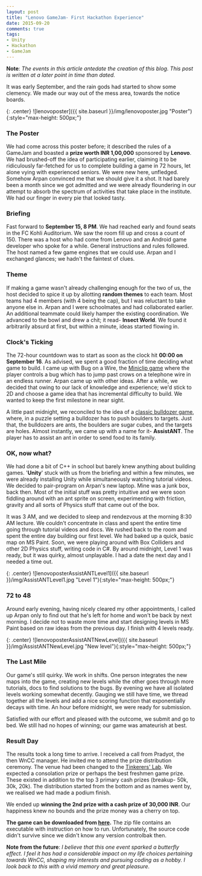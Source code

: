 ```yaml
---
layout: post
title: "Lenovo GameJam- First Hackathon Experience"
date: 2015-09-20
comments: true
tags:
- Unity
- Hackathon
- GameJam
---
```


**Note**: *The events in this article antedate the creation of this blog. This post is written at a later point in time than dated.*

It was early September, and the rain gods had started to show some clemency. We made our way out of the mess area, towards the notice boards.

{: .center}
![lenovoposter]({{ site.baseurl }}/img/lenovoposter.jpg "Poster"){:style="max-height: 500px;"}

### The Poster
We had come across this poster before; it described the rules of a GameJam and boasted a **prize worth INR 1,00,000** sponsored by **Lenovo**. We had brushed-off the idea of participating earlier, claiming it to be ridiculously far-fetched for us to complete building a game in 72 hours, let alone vying with experienced seniors. We were new here, unfledged. Somehow Arpan convinced me that we should give it a shot. It had barely been a month since we got admitted and we were already floundering in our attempt to absorb the spectrum of activities that take place in the institute. We had our finger in every pie that looked tasty.

### Briefing
Fast forward to **September 15, 8 PM**. We had reached early and found seats in the FC Kohli Auditorium. We saw the room fill up and cross a count of 150. There was a host who had come from Lenovo and an Android game developer who spoke for a while. General instructions and rules followed. The host named a few game engines that we could use. Arpan and I exchanged glances; we hadn't the faintest of clues.

### Theme
If making a game wasn't already challenging enough for the two of us, the host decided to spice it up by allotting **random themes** to each team. Most teams had 4 members (with 4 being the cap), but I was reluctant to take anyone else in. Arpan and I were schoolmates and had collaborated earlier. An additional teammate could likely hamper the existing coordination. We advanced to the bowl and drew a chit; it read- **Insect World**. We found it arbitrarily absurd at first, but within a minute, ideas started flowing in.

### Clock's Ticking
The 72-hour countdown was to start as soon as the clock hit **00:00 on September 16**. As advised, we spent a good fraction of time deciding what game to build. I came up with Bug on a Wire, the [Miniclip game](https://www.miniclip.com/games/bug-on-a-wire/en/) where the player controls a bug which has to jump past crows on a telephone wire in an endless runner. Arpan came up with other ideas. After a while, we decided that owing to our lack of knowledge and experience; we'd stick to 2D and choose a game idea that has incremental difficulty to build. We wanted to keep the first milestone in near sight.

A little past midnight, we reconciled to the idea of a [classic bulldozer game](https://www.microsoft.com/en-us/store/p/bulldozer-classic/9nblgggzm5sm), where, in a puzzle setting a bulldozer has to push boulders to targets. Just that, the bulldozers are ants, the boulders are sugar cubes, and the targets are holes. Almost instantly, we came up with a name for it- **AssistANT**. The player has to assist an ant in order to send food to its family.

### OK, now what?
We had done a bit of C++ in school but barely knew anything about building games. '**Unity**' stuck with us from the briefing and within a few minutes, we were already installing Unity while simultaneously watching tutorial videos. We decided to pair-program on Arpan's new laptop. Mine was a junk box, back then. Most of the initial stuff was pretty intuitive and we were soon fiddling around with an ant sprite on screen, experimenting with friction, gravity and all sorts of Physics stuff that came out of the box. 

It was 3 AM, and we decided to sleep and rendezvous at the morning 8:30 AM lecture. We couldn't concentrate in class and spent the entire time going through tutorial videos and docs. We rushed back to the room and spent the entire day building our first level. We had baked up a quick, basic map on MS Paint. Soon, we were playing around with Box Colliders and other 2D Physics stuff, writing code in C#. By around midnight, Level 1 was ready, but it was quirky, almost unplayable. I had a date the next day and I needed a time out.

{: .center}
![lenovoposterAssistANTLevel1]({{ site.baseurl }}/img/AssistANTLevel1.jpg "Level 1"){:style="max-height: 500px;"}

### 72 to 48
Around early evening, having nicely cleared my other appointments, I called up Arpan only to find out that he's left for home and won't be back by next morning. I decide not to waste more time and start designing levels in MS Paint based on raw ideas from the previous day. I finish with 4 levels ready.

{: .center}
![lenovoposterAssistANTNewLevel]({{ site.baseurl }}/img/AssistANTNewLevel.jpg "New level"){:style="max-height: 500px;"}

### The Last Mile
Our game's still quirky. We work in shifts. One person integrates the new maps into the game, creating new levels while the other goes through more tutorials, docs to find solutions to the bugs. By evening we have all isolated levels working somewhat decently. Gauging we still have time, we thread together all the levels and add a nice scoring function that exponentially decays with time. An hour before midnight, we were ready for submission.

Satisfied with our effort and pleased with the outcome, we submit and go to bed. We still had no hopes of winning; our game was amateurish at best.

### Result Day
The results took a long time to arrive. I received a call from Pradyot, the then WnCC manager. He invited me to attend the prize distribution ceremony. The venue had been changed to the [Tinkerers' Lab](http://tinkerers-lab.org/). We expected a consolation prize or perhaps the best freshmen game prize. These existed in addition to the top 3 primary cash prizes (breakup- 50k, 30k, 20k). The distribution started from the bottom and as names went by, we realised we had made a podium finish.

We ended up **winning the 2nd prize with a cash prize of 30,000 INR**. Our happiness knew no bounds and the prize money was a cherry on top.

**The game can be downloaded from [here](https://github.com/nihal111/nihal111.github.io/releases/download/v0.1/AssistANT.zip).** The zip file contains an executable with instruction on how to run. Unfortunately, the source code didn't survive since we didn't know any version controlbak then.

**Note from the future**: *I believe that this one event sparked a butterfly effect. I feel it has had a considerable impact on my life choices pertaining towards WnCC, shaping my interests and pursuing coding as a hobby. I look back to this with a vivid memory and great pleasure.*